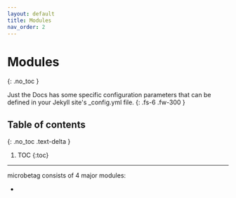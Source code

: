 ```yaml
---
layout: default
title: Modules
nav_order: 2
---
```



# Modules 
{: .no_toc }


Just the Docs has some specific configuration parameters that can be defined in your Jekyll site's _config.yml file.
{: .fs-6 .fw-300 }

## Table of contents
{: .no_toc .text-delta }

1. TOC
{:toc}

---



microbetag consists of 4 major modules: 

- 









